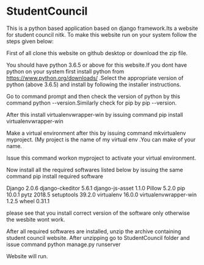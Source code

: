 # StudentCouncil
This is a python based application based on django framework.Its a website for student council nitk.
To make this website run on your system follow the steps given below:


First of all clone this website on github desktop or download the zip file.

You should have python 3.6.5 or above for this website.If you dont have python on your system first install python from https://www.python.org/downloads/ .Select the appropriate version of python (above 3.6.5) and install by following the installer instructions.

Go to command prompt and then check the version of python by this command   python --version.Similarly check for pip by pip --version.

After this install virtualenvwrapper-win by issuing command  pip install virtualenvwrapper-win

Make a virtual environment after this by issuing command mkvirtualenv myproject. (My project is the name of my virtual env .You can make of your name.

Issue this command   workon myproject    to activate your virtual environment.

Now install all the required softwares listed below by issuing the same command pip install required software

Django                2.0.6
django-ckeditor       5.6.1
django-js-asset       1.1.0
Pillow                5.2.0
pip                   10.0.1
pytz                  2018.5
setuptools            39.2.0
virtualenv            16.0.0
virtualenvwrapper-win 1.2.5
wheel                 0.31.1

please see that you install correct version of the software only otherwise the wesbite wont work.

After all required softwares are installed, unzip the archive containing student council website. After unzipping go to StudentCouncil folder and issue command python manage.py runserver

Website will run.
